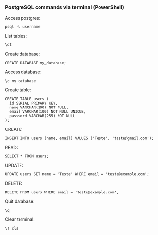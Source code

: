 ### PostgreSQL commands via terminal (PowerShell)

Access postgres:
```
psql -U username
```

List tables:
```
\dt
```

Create database:
```
CREATE DATABASE my_database;
```

Access database:
```
\c my_database
```

Create table:
```
CREATE TABLE users (
  id SERIAL PRIMARY KEY,
  name VARCHAR(100) NOT NULL, 
  email VARCHAR(100) NOT NULL UNIQUE,
  password VARCHAR(255) NOT NULL
);
```

CREATE:
```
INSERT INTO users (name, email) VALUES ('Teste', 'teste@gmail.com');
```

READ:
```
SELECT * FROM users;
```

UPDATE:
```
UPDATE users SET name = 'Teste' WHERE email = 'teste@example.com';
```

DELETE:
```
DELETE FROM users WHERE email = 'teste@example.com';
```


Quit database:
```
\q
```

Clear terminal:

```
\! cls
```
